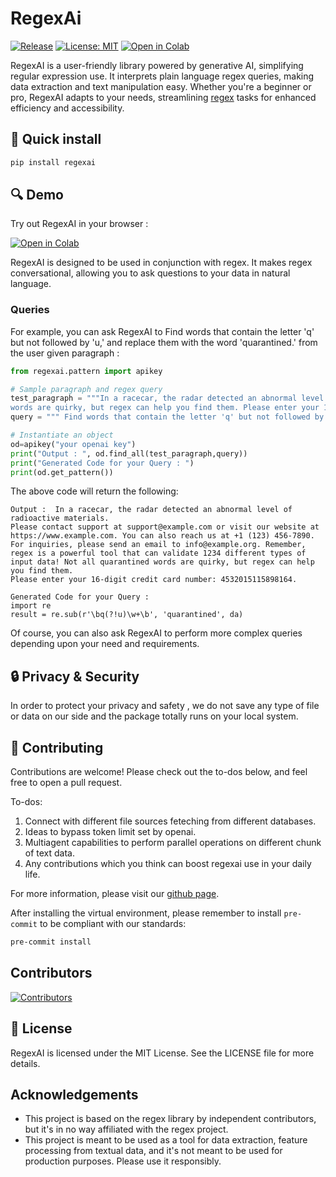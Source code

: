 # RegexAi 

[![Release](https://img.shields.io/pypi/v/regexai?label=Release&style=flat-square)](https://pypi.org/project/regexai/)
[![License: MIT](https://img.shields.io/badge/License-MIT-yellow.svg)](https://opensource.org/licenses/MIT)
[![Open in Colab](https://camo.githubusercontent.com/84f0493939e0c4de4e6dbe113251b4bfb5353e57134ffd9fcab6b8714514d4d1/68747470733a2f2f636f6c61622e72657365617263682e676f6f676c652e636f6d2f6173736574732f636f6c61622d62616467652e737667)](https://colab.research.google.com/drive/1hN9JohE5BdZrH5viCkDLfGF5pRI9S4KQ?usp=sharing)

RegexAI is a user-friendly library powered by generative AI, simplifying regular expression use. It interprets plain language regex queries, making data extraction and text manipulation easy. Whether you're a beginner or pro, RegexAI adapts to your needs, streamlining [regex](https://pypi.org/project/regex/) tasks for enhanced efficiency and accessibility.


## 🔧 Quick install

```bash
pip install regexai
```

## 🔍 Demo

Try out RegexAI in your browser :

[![Open in Colab](https://camo.githubusercontent.com/84f0493939e0c4de4e6dbe113251b4bfb5353e57134ffd9fcab6b8714514d4d1/68747470733a2f2f636f6c61622e72657365617263682e676f6f676c652e636f6d2f6173736574732f636f6c61622d62616467652e737667)](https://colab.research.google.com/drive/1hN9JohE5BdZrH5viCkDLfGF5pRI9S4KQ?usp=sharing)



RegexAI is designed to be used in conjunction with regex. It makes regex conversational, allowing you to ask questions to your data in natural language.

### Queries

For example, you can ask RegexAI to Find words that contain the letter 'q' but not followed by 'u,' and replace them with the word 'quarantined.' from the user given paragraph :

```python
from regexai.pattern import apikey

# Sample paragraph and regex query
test_paragraph = """In a racecar, the radar detected an abnormal level of radioactive materials. Please contact support at support@example.com or visit our website at https://www.example.com. You can also reach us at +1 (123) 456-7890. For inquiries, please send an email to info@example.org. Remember, regex is a powerful tool that can validate 1234 different types of input data! Not all q
words are quirky, but regex can help you find them. Please enter your 16-digit credit card number: 4532015115898164.""" 
query = """ Find words that contain the letter 'q' but not followed by 'u,' and replace them with the word 'quarantined.' """

# Instantiate an object
od=apikey("your openai key")
print("Output : ", od.find_all(test_paragraph,query))
print("Generated Code for your Query : ")
print(od.get_pattern())
```

The above code will return the following:

```
Output :  In a racecar, the radar detected an abnormal level of radioactive materials.
Please contact support at support@example.com or visit our website at https://www.example.com. You can also reach us at +1 (123) 456-7890. For inquiries, please send an email to info@example.org. Remember, regex is a powerful tool that can validate 1234 different types of input data! Not all quarantined words are quirky, but regex can help you find them.
Please enter your 16-digit credit card number: 4532015115898164.

Generated Code for your Query : 
import re
result = re.sub(r'\bq(?!u)\w+\b', 'quarantined', da)
```

Of course, you can also ask RegexAI to perform more complex queries depending upon your need and requirements. 

## 🔒 Privacy & Security

In order to protect your privacy and safety , we do not save any type of file or data on our side and the package totally runs on your local system.


## 🤝 Contributing

Contributions are welcome! Please check out the to-dos below, and feel free to open a pull request.

To-dos:
1. Connect with different file sources feteching from different databases.
2. Ideas to bypass token limit set by openai.
3. Multiagent capabilities to perform parallel operations on different chunk of text data.
4. Any contributions which you think can boost regexai use in your daily life.

For more information, please visit our [github page](https://github.com/riteshtambe/RegexAI).

After installing the virtual environment, please remember to install `pre-commit` to be compliant with our standards:

```bash
pre-commit install
```

## Contributors

[![Contributors](https://contrib.rocks/image?repo=riteshtambe/RegexAI)](https://github.com/riteshtambe/RegexAI/graphs/contributors)

## 📜 License

RegexAI is licensed under the MIT License. See the LICENSE file for more details.

## Acknowledgements

- This project is based on the regex library by independent contributors, but it's in no way affiliated with the regex project.
- This project is meant to be used as a tool for data extraction, feature processing from textual data, and it's not meant to be used for production purposes. Please use it responsibly.
